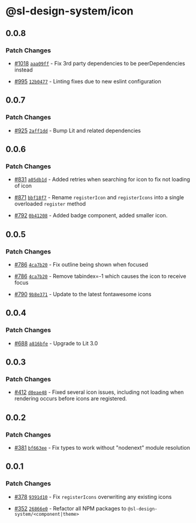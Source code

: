 # @sl-design-system/icon

## 0.0.8

### Patch Changes

- [#1018](https://github.com/sl-design-system/components/pull/1018) [`aaa09ff`](https://github.com/sl-design-system/components/commit/aaa09ffb78db9df6298ce77d51a79b7aed213e59) - Fix 3rd party dependencies to be peerDependencies instead

- [#995](https://github.com/sl-design-system/components/pull/995) [`12b0477`](https://github.com/sl-design-system/components/commit/12b0477da1f7ce615269b228a6fceb7cb8c6b4f5) - Linting fixes due to new eslint configuration

## 0.0.7

### Patch Changes

- [#925](https://github.com/sl-design-system/components/pull/925) [`2aff1dd`](https://github.com/sl-design-system/components/commit/2aff1dd7aa946cb2ee998d7d121ab585ca9ad39b) - Bump Lit and related dependencies

## 0.0.6

### Patch Changes

- [#831](https://github.com/sl-design-system/components/pull/831) [`a05db1d`](https://github.com/sl-design-system/components/commit/a05db1dcc19153ce0c843782c6d5aff46a992acf) - Added retries when searching for icon to fix not loading of icon

- [#871](https://github.com/sl-design-system/components/pull/871) [`bbf18f7`](https://github.com/sl-design-system/components/commit/bbf18f7453debffe8f3bebf096a0552b8df60500) - Rename `registerIcon` and `registerIcons` into a single overloaded `register` method

- [#792](https://github.com/sl-design-system/components/pull/792) [`0b41208`](https://github.com/sl-design-system/components/commit/0b41208f390b27e3738e0d81258abeaa18e19a0f) - Added badge component, added smaller icon.

## 0.0.5

### Patch Changes

- [#786](https://github.com/sl-design-system/components/pull/786) [`4ca7b20`](https://github.com/sl-design-system/components/commit/4ca7b20ee7d09ee2ccfcf2743fd48f00a8207e39) - Fix outline being shown when focused

- [#786](https://github.com/sl-design-system/components/pull/786) [`4ca7b20`](https://github.com/sl-design-system/components/commit/4ca7b20ee7d09ee2ccfcf2743fd48f00a8207e39) - Remove tabindex=-1 which causes the icon to receive focus

- [#790](https://github.com/sl-design-system/components/pull/790) [`9b8e371`](https://github.com/sl-design-system/components/commit/9b8e371932fbe979f3250e07c605ad39239d4f82) - Update to the latest fontawesome icons

## 0.0.4

### Patch Changes

- [#688](https://github.com/sl-design-system/components/pull/688) [`a816bfe`](https://github.com/sl-design-system/components/commit/a816bfec8e3459cc3b12def88922a421345768f0) - Upgrade to Lit 3.0

## 0.0.3

### Patch Changes

- [#412](https://github.com/sl-design-system/components/pull/412) [`d0eae48`](https://github.com/sl-design-system/components/commit/d0eae48a112ec6c096ca6f3804cb248a390f04c8) - Fixed several icon issues, including not loading when rendering occurs before icons are registered.

## 0.0.2

### Patch Changes

- [#381](https://github.com/sl-design-system/components/pull/381) [`bf663ee`](https://github.com/sl-design-system/components/commit/bf663eecbb5e1607562c94058002569d481298eb) - Fix types to work without "nodenext" module resolution

## 0.0.1

### Patch Changes

- [#378](https://github.com/sl-design-system/components/pull/378) [`9391d10`](https://github.com/sl-design-system/components/commit/9391d109252e5038e7eae7d8b42e305a49ef8e9f) - Fix `registerIcons` overwriting any existing icons

- [#352](https://github.com/sl-design-system/components/pull/352) [`26866e0`](https://github.com/sl-design-system/components/commit/26866e0eda550e6c17f37f0e9cb6a9d4302c06bb) - Refactor all NPM packages to `@sl-design-system/<component|theme>`
